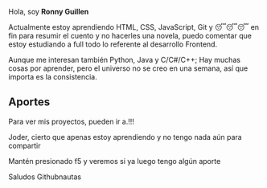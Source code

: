 Hola, soy <strong>Ronny Guillen</strong>

Actualmente estoy aprendiendo HTML, CSS, JavaScript, Git y 😴😴😴 en fin para resumir el cuento y no hacerles una novela, puedo comentar que estoy estudiando a full todo lo referente al desarrollo Frontend.

Aunque me interesan también Python, Java y C/C#/C++; Hay muchas cosas por aprender, pero el universo no se creo en una semana, así que importa es la consistencia.


<h2> Aportes </h2>
<p> Para ver mis proyectos, pueden ir a.!!!</p>
<p> Joder, cierto que apenas estoy aprendiendo y no tengo nada aún para compartir</p>
<p> Mantén presionado f5 y veremos si ya luego tengo algún aporte </p>
<p> Saludos Githubnautas </p>
